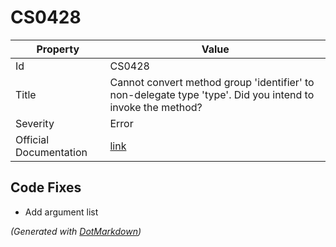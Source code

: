 # CS0428

| Property               | Value                                                                                                        |
| ---------------------- | ------------------------------------------------------------------------------------------------------------ |
| Id                     | CS0428                                                                                                       |
| Title                  | Cannot convert method group 'identifier' to non\-delegate type 'type'\. Did you intend to invoke the method? |
| Severity               | Error                                                                                                        |
| Official Documentation | [link](http://docs.microsoft.com/en-us/dotnet/csharp/misc/cs0428)                                            |

## Code Fixes

* Add argument list

*\(Generated with [DotMarkdown](http://github.com/JosefPihrt/DotMarkdown)\)*